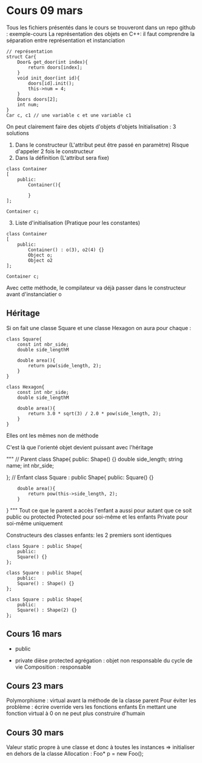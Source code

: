 # Cours 09 mars 
Tous les fichiers présentés dans le cours se trouveront dans un repo github : exemple-cours
La représentation des objets en C++:
il faut comprendre la séparation entre représentation et instanciation
```
// représentation
struct Car{
    Door& get_door(int index){
        return doors[index];
    }
    void init_door(int id){
        doors[id].init();
        this->num = 4;
    }
    Doors doors[2];
    int num;
}
Car c, c1 // une variable c et une variable c1
```
On peut clairement faire des objets d'objets d'objets
Initialisation : 3 solutions
1) Dans le constructeur (L'attribut peut être passé en paramètre)
    Risque d'appeler 2 fois le constructeur
2) Dans la définition (L'attribut sera fixe)
```
class Container
[
    public:
        Container(){

        }
];

Container c;
```
3) Liste d'initialisation (Pratique pour les constantes)
```
class Container
[
    public:
        Container() : o(3), o2(4) {}
        Object o;
        Object o2
];

Container c;
```
Avec cette méthode, le compilateur va déjà passer dans le constructeur avant d'instanciatier o



## Héritage
Si on fait une classe Square et une classe Hexagon on aura pour chaque :
```
class Square{
    const int nbr_side;
    double side_lengthM

    double area(){
        return pow(side_length, 2);
    }
}

class Hexagon{
    const int nbr_side;
    double side_lengthM

    double area(){
        return 3.0 * sqrt(3) / 2.0 * pow(side_length, 2);
    }
}
```
Elles ont les mêmes non de méthode

C'est là que l'orienté objet devient puissant avec l'héritage

"""
// Parent
class Shape{
    public:
        Shape() {}
        double side_length;
        string name;
        int nbr_side;

};
// Enfant
class Square : public Shape{
    public:
        Square() {}

        double area(){
            return pow(this->side_length, 2);
        }
}
"""
Tout ce que le parent a accès l'enfant a aussi pour autant que ce soit public ou protected
Protected pour soi-même et les enfants
Private pour soi-même uniquement

Constructeurs des classes enfants: les 2 premiers sont identiques
```
class Square : public Shape{
    public:
    Square() {}
};

class Square : public Shape{
    public:
    Square() : Shape() {}
};

class Square : public Shape{
    public:
    Square() : Shape(2) {}
};
```


## Cours 16 mars
+ public
- private
dièse protected
agrégation : objet non responsable du cycle de vie
Composition : responsable


## Cours 23 mars
Polymorphisme : virtual avant la méthode de la classe parent
Pour éviter les problème : écrire override vers les fonctions enfants
En mettant une fonction virtual à 0 on ne peut plus construire d'humain


## Cours 30 mars
Valeur static propre à une classe et donc à toutes les instances
=> initialiser en dehors de la classe
Allocation : Foo* p = new Foo();
